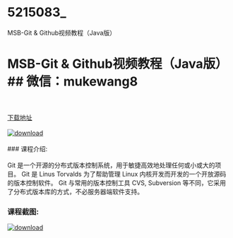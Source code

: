 # 5215083_
MSB-Git &amp; Github视频教程（Java版）
# MSB-Git & Github视频教程（Java版）## 微信：mukewang8
<br/></br>[下载地址](http://www.36tz.cn/article/5215083 "下载地址")
<br/></br>[![download](http://36tz.cn/muke_img/2020_08_2-77.png "下载地址")](http://www.36tz.cn/article/5215083 "下载地址")
<br/></br>### 课程介绍:<br/></br>Git 是一个开源的分布式版本控制系统，用于敏捷高效地处理任何或小或大的项目。
Git 是 Linus Torvalds 为了帮助管理 Linux 内核开发而开发的一个开放源码的版本控制软件。
Git 与常用的版本控制工具 CVS, Subversion 等不同，它采用了分布式版本库的方式，不必服务器端软件支持。

### 课程截图:
[![download](http://36tz.cn/muke_img/2020_08_1-81.png "下载地址")](http://www.36tz.cn/article/5215083 "下载地址")
